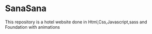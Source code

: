 # SanaSana
This repository is a hotel website done in Html,Css,Javascript,sass and Foundation with animations
